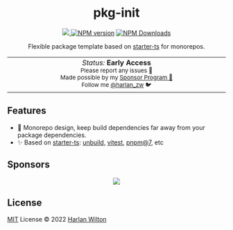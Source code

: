 <h1 align='center'>pkg-init</h1>

<p align="center">
<a href='https://github.com/harlan-zw/pkg-init/actions/workflows/test.yml'>
<img src='https://github.com/harlan-zw/pkg-init/actions/workflows/test.yml/badge.svg' >
</a>
<a href="https://www.npmjs.com/package/@harlan-zw/pkg-init" target="__blank"><img src="https://img.shields.io/npm/v/@harlan-zw/pkg-init?color=2B90B6&label=" alt="NPM version"></a>
<a href="https://www.npmjs.com/package/@harlan-zw/pkg-init" target="__blank"><img alt="NPM Downloads" src="https://img.shields.io/npm/dm/@harlan-zw/pkg-init?color=349dbe&label="></a>
<br>
</p>


<p align="center">
Flexible package template based on <a href="https://github.com/antfu/starter-ts">starter-ts</a> for monorepos.
</p>

<p align="center">
<table>
<tbody>
<td align="center">
<img width="2000" height="0" /><br>
<i>Status:</i> <b>Early Access</b> <br>
<sup> Please report any issues 🐛</sup><br>
<sub>Made possible by my <a href="https://github.com/sponsors/harlan-zw">Sponsor Program 💖</a><br> Follow me <a href="https://twitter.com/harlan_zw">@harlan_zw</a> 🐦</sub><br>
<img width="2000" height="0" />
</td>
</tbody>
</table>
</p>

## Features

- 🦭 Monorepo design, keep build dependencies far away from your package dependencies.
- ✨ Based on <a href="https://github.com/antfu/starter-ts">starter-ts</a>: [unbuild](https://github.com/unjs/unbuild), [vitest](https://github.com/vitest-dev/vitest), [pnpm@7](https://github.com/pnpm/pnpm), etc


## Sponsors

<p align="center">
  <a href="https://cdn.jsdelivr.net/gh/harlan-zw/static/sponsors.svg">
    <img src='https://cdn.jsdelivr.net/gh/harlan-zw/static/sponsors.svg'/>
  </a>
</p>

## License

[MIT](./LICENSE) License © 2022 [Harlan Wilton](https://github.com/harlan-zw)
